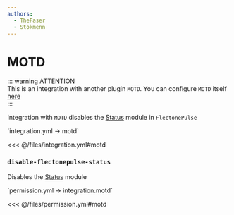 ```yaml
---
authors:
  - TheFaser
  - Stokmenn
---
```


# MOTD

::: warning ATTENTION  
This is an integration with another plugin `MOTD`. You can configure `MOTD` itself [here](/docs/message/status/motd/)  
:::

Integration with `MOTD` disables the [Status](/docs/message/status/) module in `FlectonePulse`

[//]: # (integration.yml)
<!--@include: @/parts/words.md#setting-->  
<!--@include: @/parts/words.md#path--> `integration.yml → motd`  

<!--@include: @/parts/words.md#default-->  
<<< @/files/integration.yml#motd

<!--@include: @/parts/enable.md-->  

### `disable-flectonepulse-status`
Disables the [Status](/docs/message/status/) module

[//]: # (permission.yml)
<!--@include: @/parts/words.md#permission-->  
<!--@include: @/parts/words.md#path--> `permission.yml → integration.motd`  

<!--@include: @/parts/words.md#default-->  
<<< @/files/permission.yml#motd

<!--@include: @/parts/permission/permissionTier3.md-->